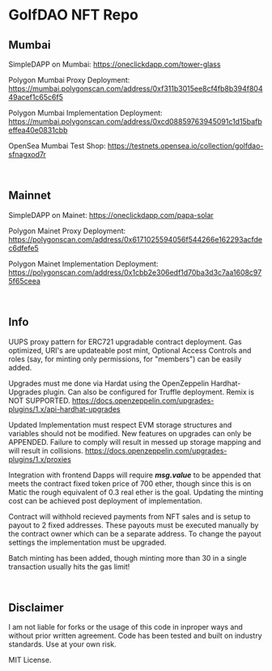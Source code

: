 <H1> GolfDAO NFT Repo </H1>

### <H2> Mumbai </H2>

  SimpleDAPP on Mumbai: https://oneclickdapp.com/tower-glass
  
  Polygon Mumbai Proxy Deployment: https://mumbai.polygonscan.com/address/0xf311b3015ee8cf4fb8b394f80449acef1c65c6f5
  
  Polygon Mumbai Implementation Deployment: https://mumbai.polygonscan.com/address/0xcd08859763945091c1d15bafbeffea40e0831cbb
  
  OpenSea Mumbai Test Shop: https://testnets.opensea.io/collection/golfdao-sfnagxod7r

&nbsp;


### <H2> Mainnet </H2>
  SimpleDAPP on Mainet: https://oneclickdapp.com/papa-solar

  Polygon Mainet Proxy Deployment: https://polygonscan.com/address/0x6171025594056f544266e162293acfdec6dfefe5

  Polygon Mainet Implementation Deployment: https://polygonscan.com/address/0x1cbb2e306edf1d70ba3d3c7aa1608c975f65ceea

&nbsp;


### <H2> Info </H2>
  
  UUPS proxy pattern for ERC721 upgradable contract deployment. Gas optimized, URI's are updateable post mint, Optional Access Controls and roles (say, for minting only permissions, for "members") can be easily added.
  
  Upgrades must me done via Hardat using the OpenZeppelin Hardhat-Upgrades plugin. Can also be configured for Truffle deployment. Remix is NOT SUPPORTED.   https://docs.openzeppelin.com/upgrades-plugins/1.x/api-hardhat-upgrades

  
  Updated Implementation must respect EVM storage structures and variables should not be modified. New features on upgrades can only be APPENDED. Failure to comply will result in messed up storage mapping and will result in collisions. https://docs.openzeppelin.com/upgrades-plugins/1.x/proxies
  
  Integration with frontend Dapps will require ***msg.value*** to be appended that meets the contract fixed token price of 700 ether, though since this is on Matic the rough equivalent of 0.3 real ether is the goal. Updating the minting cost can be achieved post deployment of implementation.
  
  Contract will withhold recieved payments from NFT sales and is setup to payout to 2 fixed addresses. These payouts must be executed manually by the contract owner which can be a separate address. To change the payout settings the implementation must be upgraded.
  
  Batch minting has been added, though minting more than 30 in a single transaction usually hits the gas limit!
  
  &nbsp;
  
  
  ### <H2> Disclaimer </H2> 
  
  I am not liable for forks or the usage of this code in inproper ways and without prior written agreement. Code has been tested and built on industry standards. Use at your own risk.
  
  MIT License.


